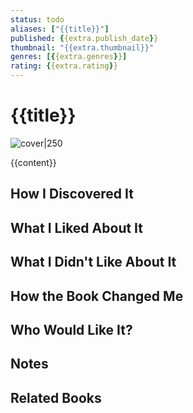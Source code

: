 ```yaml
---
status: todo
aliases: ["{{title}}"]
published: {{extra.publish_date}}
thumbnail: "{{extra.thumbnail}}"
genres: [{{extra.genres}}]
rating: {{extra.rating}}
---
```


# {{title}}

![cover|250]({{extra.thumbnail}})

{{content}}

## How I Discovered It 

## What I Liked About It 

## What I Didn't Like About It 

## How the Book Changed Me

## Who Would Like It?

## Notes

## Related Books

